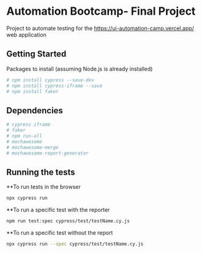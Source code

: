 # Automation Bootcamp- Final Project 
Project to automate testing for the https://ui-automation-camp.vercel.app/ web application

## Getting Started

Packages to install (assuming Node.js is already installed)

```bash
# npm install cypress --save-dev
# npm install cypress-iframe --save
# npm install faker
```


## Dependencies

```python
# cypress iframe
# faker
# npm run-all
# mochawesome
# mochawesome-merge
# mochawesome-report-generator
```

## Running the tests

**To run tests in the browser
```bash
npx cypress run
```
**To run a specific test with the reporter
```bash
npm run test:spec cypress/test/testName.cy.js 
```
**To run a specific test without the report
```bash
npx cypress run --spec cypress/test/testName.cy.js 
```